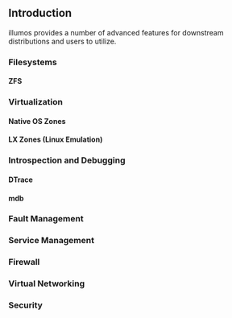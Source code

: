 ## Introduction

illumos provides a number of advanced features for downstream distributions and
users to utilize.

### Filesystems

#### ZFS

### Virtualization

#### Native OS Zones

#### LX Zones (Linux Emulation)

### Introspection and Debugging

#### DTrace

#### mdb

### Fault Management

### Service Management

### Firewall

### Virtual Networking

### Security


